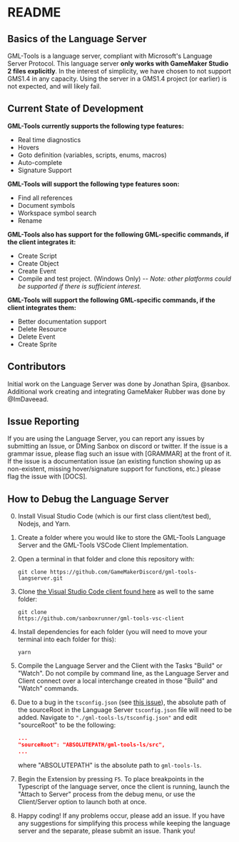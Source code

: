 # README

## Basics of the Language Server

GML-Tools is a language server, compliant with Microsoft's Language Server Protocol. This language server **only works with GameMaker Studio 2 files explicitly**. In the interest of simplicity, we have chosen to not support GMS1.4 in any capacity. Using the server in a GMS1.4 project (or earlier) is not expected, and will likely fail.

## Current State of Development

**GML-Tools currently supports the following type features:**

-   Real time diagnostics
-   Hovers
-   Goto definition (variables, scripts, enums, macros)
-   Auto-complete
-   Signature Support

**GML-Tools will support the following type features soon:**

-   Find all references
-   Document symbols
-   Workspace symbol search
-   Rename

**GML-Tools also has support for the following GML-specific commands, if the client integrates it:**

-   Create Script
-   Create Object
-   Create Event
-   Compile and test project. (Windows Only) -- _Note: other platforms could be supported if there is sufficient interest._

**GML-Tools will support the following GML-specific commands, if the client integrates them:**

-   Better documentation support
-   Delete Resource
-   Delete Event
-   Create Sprite

## Contributors

Initial work on the Language Server was done by Jonathan Spira, @sanbox.
Additional work creating and integrating GameMaker Rubber was done by @ImDaveead.

## Issue Reporting

If you are using the Language Server, you can report any issues by submitting an Issue, or DMing Sanbox on discord or twitter.
If the issue is a grammar issue, please flag such an issue with [GRAMMAR] at the front of it. If the issue is a documentation issue (an existing function showing up as non-existent, missing hover/signature support for functions, etc.) please flag the issue with [DOCS].

## How to Debug the Language Server

0. Install Visual Studio Code (which is our first class client/test bed), Nodejs, and Yarn.

1. Create a folder where you would like to store the GML-Tools Language Server and the GML-Tools VSCode Client Implementation.

1. Open a terminal in that folder and clone this repository with:

    ```git
    git clone https://github.com/GameMakerDiscord/gml-tools-langserver.git
    ```

1. Clone [the Visual Studio Code client found here](https://github.com/sanboxrunner/gml-tools-vsc-client) as well to the same folder:
    ```git
    git clone
    https://github.com/sanboxrunner/gml-tools-vsc-client
    ```
1. Install dependencies for each folder (you will need to move your terminal into each folder for this):

    ```npm
    yarn
    ```

1. Compile the Language Server and the Client with the Tasks "Build" or "Watch". Do not compile by command line, as the Language Server and Client connect over a local interchange created in those "Build" and "Watch" commands.

1. Due to a bug in the `tsconfig.json` (see [this issue](https://github.com/Microsoft/TypeScript/issues/26531)), the absolute path of the sourceRoot in the Language Server `tsconfig.json` file will need to be added. Navigate to `"./gml-tools-ls/tsconfig.json"` and edit "sourceRoot" to be the following:

    ```json
    ...
    "sourceRoot": "ABSOLUTEPATH/gml-tools-ls/src",
    ...
    ```

    where "ABSOLUTEPATH" is the absolute path to `gml-tools-ls`.

1. Begin the Extension by pressing `F5`. To place breakpoints in the Typescript of the language server, once the client is running, launch the "Attach to Server" process from the debug menu, or use the Client/Server option to launch both at once.

1. Happy coding! If any problems occur, please add an issue. If you have any suggestions for simplifying this process while keeping the language server and the separate, please submit an issue. Thank you!
